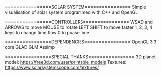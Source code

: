 ================SOLAR SYSTEM================
Simple visualisation of solar system programmed with C++ and OpenGL 


================CONTROLLERS================
WSAD and ARROWS to move
MOUSE to rotate
LEFT SHIFT to move faster
1, 2, 3, 4 keys to change time flow
0 to puase time

================DEPENDENCIES================
OpenGL 3.3 core
GLAD
GLM
Assimp

================SPECIAL THANKS================
3D planet model: https://free3d.com/user/printable_models 
Textures: https://www.solarsystemscope.com/textures/
